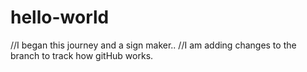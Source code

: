 # hello-world

//I began this journey and a sign maker..
//I am adding changes to the branch to track how gitHub works.

